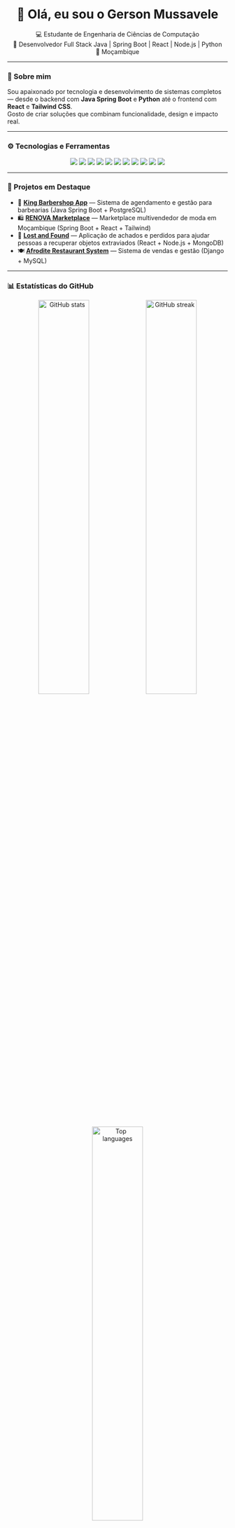 <h1 align="center">👋 Olá, eu sou o Gerson Mussavele</h1>

<p align="center">
  💻 Estudante de Engenharia de Ciências de Computação<br/>
  🚀 Desenvolvedor Full Stack Java | Spring Boot | React | Node.js | Python<br/>
  📍 Moçambique
</p>

---

### 🧠 Sobre mim
Sou apaixonado por tecnologia e desenvolvimento de sistemas completos — desde o backend com **Java Spring Boot** e **Python** até o frontend com **React** e **Tailwind CSS**.  
Gosto de criar soluções que combinam funcionalidade, design e impacto real.

---

### ⚙️ Tecnologias e Ferramentas

<p align="center">
  <img src="https://img.shields.io/badge/Java-ED8B00?style=for-the-badge&logo=openjdk&logoColor=white"/>
  <img src="https://img.shields.io/badge/SpringBoot-6DB33F?style=for-the-badge&logo=springboot&logoColor=white"/>
  <img src="https://img.shields.io/badge/Python-3776AB?style=for-the-badge&logo=python&logoColor=white"/>
  <img src="https://img.shields.io/badge/JavaScript-F7DF1E?style=for-the-badge&logo=javascript&logoColor=black"/>
  <img src="https://img.shields.io/badge/MySQL-4479A1?style=for-the-badge&logo=mysql&logoColor=white"/>
  <img src="https://img.shields.io/badge/PostgreSQL-316192?style=for-the-badge&logo=postgresql&logoColor=white"/>
  <img src="https://img.shields.io/badge/React-20232A?style=for-the-badge&logo=react&logoColor=61DAFB"/>
  <img src="https://img.shields.io/badge/Node.js-43853D?style=for-the-badge&logo=node-dot-js&logoColor=white"/>
  <img src="https://img.shields.io/badge/TailwindCSS-38B2AC?style=for-the-badge&logo=tailwind-css&logoColor=white"/>
  <img src="https://img.shields.io/badge/Git-F05032?style=for-the-badge&logo=git&logoColor=white"/>
  <img src="https://img.shields.io/badge/GitHub-181717?style=for-the-badge&logo=github&logoColor=white"/>
</p>

---

### 🧩 Projetos em Destaque

- 💈 **[King Barbershop App](#)** — Sistema de agendamento e gestão para barbearias (Java Spring Boot + PostgreSQL)  
- 🛍️ **[RENOVA Marketplace](#)** — Marketplace multivendedor de moda em Moçambique (Spring Boot + React + Tailwind)  
- 📱 **[Lost and Found](#)** — Aplicação de achados e perdidos para ajudar pessoas a recuperar objetos extraviados (React + Node.js + MongoDB)  
- 🍽️ **[Afrodite Restaurant System](#)** — Sistema de vendas e gestão (Django + MySQL)

---

### 📊 Estatísticas do GitHub

<p align="center">
  <img width="48%" src="https://github-readme-stats.vercel.app/api?username=GersonMussavele&show_icons=true&theme=tokyonight" alt="GitHub stats"/>
  <img width="48%" src="https://streak-stats.demolab.com?user=GersonMussavele&theme=tokyonight&hide_border=false" alt="GitHub streak"/>
</p>

<p align="center">
  <img width="48%" src="https://github-readme-stats.vercel.app/api/top-langs/?username=GersonMussavele&layout=compact&theme=tokyonight" alt="Top languages"/>
</p>

---

### 🌍 Conecte-se comigo

<p align="center">
  <a href="https://www.linkedin.com/in/GersonMussavele"><img src="https://img.shields.io/badge/LinkedIn-0A66C2?style=for-the-badge&logo=linkedin&logoColor=white"/></a>
  <a href="mailto:gerson.mussavele@gmail.com"><img src="https://img.shields.io/badge/Gmail-D14836?style=for-the-badge&logo=gmail&logoColor=white"/></a>
  <a href="https://github.com/GersonMussavele"><img src="https://img.shields.io/badge/GitHub-181717?style=for-the-badge&logo=github&logoColor=white"/></a>
</p>

---

⭐ **“Código limpo é como poesia — simples, direto e com propósito.”**
